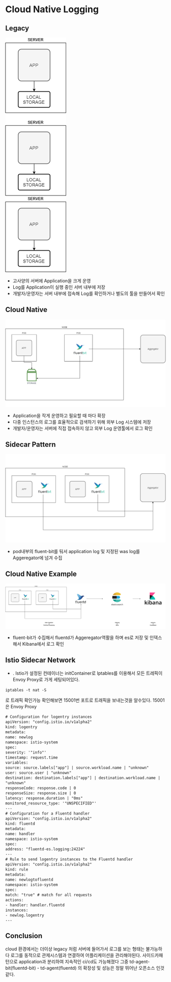 # Cloud Native Logging

## Legacy

![ScreenShot](img/1.png)

- 고사양의 서버에 Application을 크게 운영
- Log를 Application이 실행 중인 서버 내부에 저장
- 개발자/운영자는 서버 내부에 접속해 Log를 확인하거나 별도의 툴을 만들어서 확인

## Cloud Native

![ScreenShot](img/2.png)

- Application을 작게 운영하고 필요할 때 마다 확장
- 다중 인스턴스의 로그를 효율적으로 검색하기 위해 외부 Log 시스템에 저장
- 개발자/운영자는 서버에 직접 접속하지 않고 외부 Log 운영툴에서 로그 확인

## Sidecar Pattern

![ScreenShot](img/3.png)

- pod내부의 fluent-bit를 둬서 application log 및 지정된 was log를 Aggeregator에 넘겨 수집


## Cloud Native Example

![ScreenShot](img/4.png)

- fluent-bit가 수집해서 fluentd가 Aggeregator역활을 하며 es로 저장 및 인덱스해서 Kibana에서 로그 확인

## Istio Sidecar Network

- . Istio가 설정된 컨테이너는 initContainer로 Iptables를 이용해서 모든 트레픽이 Envoy Proxy로 가게 세팅되어있다.

`iptables -t nat -S`

로 트래픽 확인가능
확인해보면 15001번 포트로 트래픽을 보내는것을 알수있다. 15001은 Envoy Proxy

```
# Configuration for logentry instances
apiVersion: "config.istio.io/v1alpha2"
kind: logentry
metadata:
name: newlog
namespace: istio-system
spec:
severity: '"info"'
timestamp: request.time
variables:
source: source.labels["app"] | source.workload.name | "unknown"
user: source.user | "unknown"
destination: destination.labels["app"] | destination.workload.name |
"unknown"
responseCode: response.code | 0
responseSize: response.size | 0
latency: response.duration | "0ms"
monitored_resource_type: '"UNSPECIFIED"'
---
# Configuration for a Fluentd handler
apiVersion: "config.istio.io/v1alpha2"
kind: fluentd
metadata:
name: handler
namespace: istio-system
spec:
address: "fluentd-es.logging:24224"
---
# Rule to send logentry instances to the Fluentd handler
apiVersion: "config.istio.io/v1alpha2"
kind: rule
metadata:
name: newlogtofluentd
namespace: istio-system
spec:
match: "true" # match for all requests
actions:
- handler: handler.fluentd
instances:
- newlog.logentry
---

```

## Conclusion
cloud 환경에서는 더이상 legacy 처럼 서버에 들어가서 로그를 보는 형태는 불가능하다
로그를 동적으로 관제시스템과 연결하여 어플리케이션을 관리해야된다.
사이드카패턴으로 application과 분리하여 지속적인 ci/cd도 가능해졌다 
그중 td-agent-bit(fluentd-bit) - td-agent(fluentd) 의 확장성 및 성능은 정말 뛰어난 오픈소스 인것 같다.
